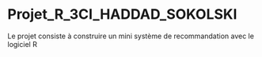# Projet_R_3CI_HADDAD_SOKOLSKI
Le projet consiste à construire un mini système de recommandation avec le logiciel R
